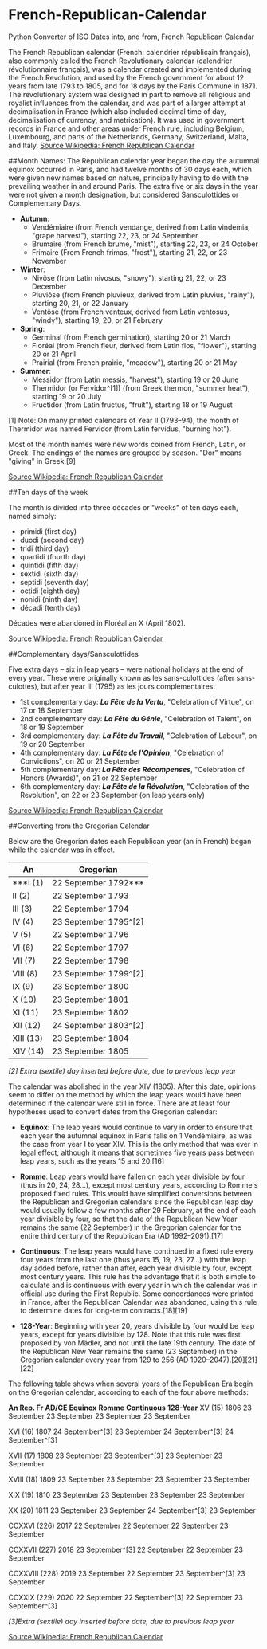 # French-Republican-Calendar
Python Converter of ISO Dates into, and from, French Republican Calendar

The French Republican calendar (French: calendrier républicain français), also commonly called the French Revolutionary calendar (calendrier révolutionnaire français), was a calendar created and implemented during the French Revolution, and used by the French government for about 12 years from late 1793 to 1805, and for 18 days by the Paris Commune in 1871. The revolutionary system was designed in part to remove all religious and royalist influences from the calendar, and was part of a larger attempt at decimalisation in France (which also included decimal time of day, decimalisation of currency, and metrication). It was used in government records in France and other areas under French rule, including Belgium, Luxembourg, and parts of the Netherlands, Germany, Switzerland, Malta, and Italy.
[Source Wikipedia: French Republican Calendar](https://en.wikipedia.org/wiki/French_Republican_calendar)

##Month Names:
The Republican calendar year began the day the autumnal equinox occurred in Paris, and had twelve months of 30 days each, which were given new names based on nature, principally having to do with the prevailing weather in and around Paris. The extra five or six days in the year were not given a month designation, but considered Sansculottides or Complementary Days.

+ **Autumn**:
    - Vendémiaire (from French vendange, derived from Latin vindemia, "grape harvest"), starting 22, 23, or 24 September
    - Brumaire (from French brume, "mist"), starting 22, 23, or 24 October
    - Frimaire (From French frimas, "frost"), starting 21, 22, or 23 November
+ **Winter**:
    - Nivôse (from Latin nivosus, "snowy"), starting 21, 22, or 23 December
    - Pluviôse (from French pluvieux, derived from Latin pluvius, "rainy"), starting 20, 21, or 22 January
    - Ventôse (from French venteux, derived from Latin ventosus, "windy"), starting 19, 20, or 21 February
+ **Spring**:
    - Germinal (from French germination), starting 20 or 21 March
    - Floréal (from French fleur, derived from Latin flos, "flower"), starting 20 or 21 April
    - Prairial (from French prairie, "meadow"), starting 20 or 21 May
+ **Summer**:
    - Messidor (from Latin messis, "harvest"), starting 19 or 20 June
    - Thermidor (or Fervidor^[1]) (from Greek thermon, "summer heat"), starting 19 or 20 July
    - Fructidor (from Latin fructus, "fruit"), starting 18 or 19 August

[1] Note: On many printed calendars of Year II (1793–94), the month of Thermidor was named Fervidor (from Latin fervidus, "burning hot").

Most of the month names were new words coined from French, Latin, or Greek. The endings of the names are grouped by season. "Dor" means "giving" in Greek.[9]

[Source Wikipedia: French Republican Calendar](https://en.wikipedia.org/wiki/French_Republican_calendar)

##Ten days of the week

The month is divided into three décades or "weeks" of ten days each, named simply:

- primidi (first day)
- duodi (second day)
- tridi (third day)
- quartidi (fourth day)
- quintidi (fifth day)
- sextidi (sixth day)
- septidi (seventh day)
- octidi (eighth day)
- nonidi (ninth day)
- décadi (tenth day)

Décades were abandoned in Floréal an X (April 1802).

[Source Wikipedia: French Republican Calendar](https://en.wikipedia.org/wiki/French_Republican_calendar)

##Complementary days/Sansculottides

Five extra days – six in leap years – were national holidays at the end of every year. These were originally known as les sans-culottides (after sans-culottes), but after year III (1795) as les jours complémentaires:

- 1st complementary day: ***La Fête de la Vertu***, "Celebration of Virtue", on 17 or 18 September
- 2nd complementary day: ***La Fête du Génie***, "Celebration of Talent", on 18 or 19 September
- 3rd complementary day: ***La Fête du Travail***, "Celebration of Labour", on 19 or 20 September
- 4th complementary day: ***La Fête de l'Opinion***, "Celebration of Convictions", on 20 or 21 September
- 5th complementary day: ***La Fête des Récompenses***, "Celebration of Honors (Awards)", on 21 or 22 September
- 6th complementary day: ***La Fête de la Révolution***, "Celebration of the Revolution", on 22 or 23 September (on leap years only)

[Source Wikipedia: French Republican Calendar](https://en.wikipedia.org/wiki/French_Republican_calendar)

##Converting from the Gregorian Calendar

Below are the Gregorian dates each Republican year (an in French) began while the calendar was in effect.

|**An**    |      **Gregorian**       |
|----------|--------------------------|
|***I (1)  |     22 September 1792*** |
|II (2)    |  22 September 1793       |
|III (3)   |  22 September 1794       |
|IV (4)    |  23 September 1795^[2]   |
|V (5)     |  22 September 1796       |
|VI (6)    |  22 September 1797       |
|VII (7)   |  22 September 1798       |
|VIII (8)  |  23 September 1799^[2]   |
|IX (9)    |  23 September 1800       |
|X (10)    |  23 September 1801       |
|XI (11)   |  23 September 1802       |
|XII (12)  |  24 September 1803^[2]   |
|XIII (13) |  23 September 1804       |
|XIV (14)  |  23 September 1805       |

*[2] Extra (sextile) day inserted before date, due to previous leap year*

The calendar was abolished in the year XIV (1805). After this date, opinions seem to differ on the method by which the leap years would have been determined if the calendar were still in force. There are at least four hypotheses used to convert dates from the Gregorian calendar:

+ **Equinox**: The leap years would continue to vary in order to ensure that each year the autumnal equinox in Paris falls on 1 Vendémiaire, as was the case from year I to year XIV. This is the only method that was ever in legal effect, although it means that sometimes five years pass between leap years, such as the years 15 and 20.[16]

+ **Romme**: Leap years would have fallen on each year divisible by four (thus in 20, 24, 28...), except most century years, according to Romme's proposed fixed rules. This would have simplified conversions between the Republican and Gregorian calendars since the Republican leap day would usually follow a few months after 29 February, at the end of each year divisible by four, so that the date of the Republican New Year remains the same (22 September) in the Gregorian calendar for the entire third century of the Republican Era (AD 1992–2091).[17]

+ **Continuous**: The leap years would have continued in a fixed rule every four years from the last one (thus years 15, 19, 23, 27...) with the leap day added before, rather than after, each year divisible by four, except most century years. This rule has the advantage that it is both simple to calculate and is continuous with every year in which the calendar was in official use during the First Republic. Some concordances were printed in France, after the Republican Calendar was abandoned, using this rule to determine dates for long-term contracts.[18][19]

+ **128-Year**: Beginning with year 20, years divisible by four would be leap years, except for years divisible by 128. Note that this rule was first proposed by von Mädler, and not until the late 19th century. The date of the Republican New Year remains the same (23 September) in the Gregorian calendar every year from 129 to 256 (AD 1920–2047).[20][21][22]

The following table shows when several years of the Republican Era begin on the Gregorian calendar, according to each of the four above methods:

**An Rep. Fr**      **AD/CE**   **Equinox**         **Romme**           **Continuous**      **128-Year**
XV (15)                 1806    23 September        23 September        23 September        23 September

XVI (16)                1807    24 September^[3]    23 September        24 September^[3]    24 September^[3]

XVII (17)               1808    23 September        23 September^[3]    23 September        23 September

XVIII (18)              1809    23 September        23 September        23 September        23 September

XIX (19)                1810    23 September        23 September        23 September        23 September

XX (20)                 1811    23 September        23 September        24 September^[3]    23 September

CCXXVI (226)            2017    22 September        22 September        22 September        23 September

CCXXVII (227)           2018    23 September^[3]    22 September        22 September        23 September

CCXXVIII (228)          2019    23 September        22 September        23 September^[3]    23 September

CCXXIX (229)            2020    22 September        22 September^[3]    22 September        23 September^[3]

*[3]Extra (sextile) day inserted before date, due to previous leap year*

[Source Wikipedia: French Republican Calendar](https://en.wikipedia.org/wiki/French_Republican_calendar)
